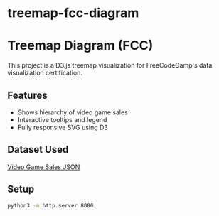 # treemap-fcc-diagram
# Treemap Diagram (FCC)

This project is a D3.js treemap visualization for FreeCodeCamp's data visualization certification.

## Features

- Shows hierarchy of video game sales
- Interactive tooltips and legend
- Fully responsive SVG using D3

## Dataset Used

[Video Game Sales JSON](https://cdn.freecodecamp.org/testable-projects-fcc/data/tree_map/video-game-sales-data.json)

## Setup

```bash
python3 -m http.server 8080
